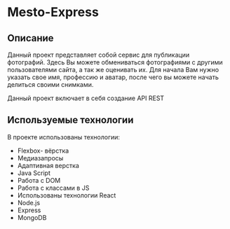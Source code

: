 # Mesto-Express

## Описание

Данный проект представляет собой сервис для публикации фотографий. Здесь Вы можете обмениваться фотографиями с другими пользователями
сайта, а так же оценивать их. Для начала Вам нужно указать свое имя, профессию и аватар, после чего вы можете начать делиться своими снимками.

Данный проект включает в себя создание API REST

## Используемые технологии

В проекте использованы технологии:
* Flexbox- вёрстка
* Медиазапросы
* Адаптивная верстка
* Java Script
* Работа с DOM
* Работа с классами в JS
* Использованы технологии React
* Node.js
* Express
* MongoDB

